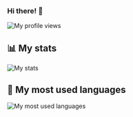 ### Hi there! 👋

![My profile views](https://komarev.com/ghpvc/?username=Tiger-The-Cat)


## 📊 My stats
![My stats](https://github-readme-stats.vercel.app/api?username=tiger-the-cat&show_icons=true&theme=dark)

## 💬 My most used languages
![My most used languages](https://github-readme-stats.vercel.app/api/top-langs/?username=tiger-the-cat&hide=html&theme=dark)


<!--
**Tiger-The-Cat/Tiger-The-Cat** is a ✨ _special_ ✨ repository because its `README.md` (this file) appears on your GitHub profile.

Here are some ideas to get you started:

- 🔭 I’m currently working on ...
- 🌱 I’m currently learning ...
- 👯 I’m looking to collaborate on ...
- 🤔 I’m looking for help with ...
- 💬 Ask me about ...
- 📫 How to reach me: ...
- 😄 Pronouns: ...
- ⚡ Fun fact: ...
-->

